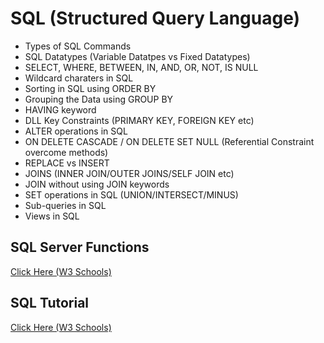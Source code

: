 # SQL (Structured Query Language)

- Types of SQL Commands
- SQL Datatypes (Variable Datatpes vs Fixed Datatypes)
- SELECT, WHERE, BETWEEN, IN, AND, OR, NOT, IS NULL
- Wildcard charaters in SQL
- Sorting in SQL using ORDER BY
- Grouping the Data using GROUP BY
- HAVING keyword
- DLL Key Constraints (PRIMARY KEY, FOREIGN KEY etc)
- ALTER operations in SQL
- ON DELETE CASCADE / ON DELETE SET NULL (Referential Constraint overcome methods)
- REPLACE vs INSERT
- JOINS (INNER JOIN/OUTER JOINS/SELF JOIN etc)
- JOIN without using JOIN keywords
- SET operations in SQL (UNION/INTERSECT/MINUS)
- Sub-queries in SQL
- Views in SQL

## SQL Server Functions

[Click Here (W3 Schools)](https://www.w3schools.com/sql/sql_ref_sqlserver.asp)

## SQL Tutorial

[Click Here (W3 Schools)](https://www.w3schools.com/sql/)
